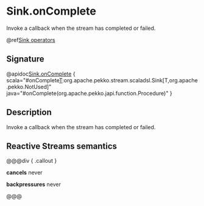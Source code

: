 # Sink.onComplete

Invoke a callback when the stream has completed or failed.

@ref[Sink operators](../index.md#sink-operators)

## Signature

@apidoc[Sink.onComplete](Sink$) { scala="#onComplete[T](callback:scala.util.Try[org.apache.pekko.Done]=&gt;Unit):org.apache.pekko.stream.scaladsl.Sink[T,org.apache.pekko.NotUsed]" java="#onComplete(org.apache.pekko.japi.function.Procedure)" }


## Description

Invoke a callback when the stream has completed or failed.

## Reactive Streams semantics

@@@div { .callout }

**cancels** never

**backpressures** never

@@@


